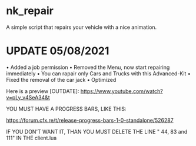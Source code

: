 # nk_repair
A simple script that repairs your vehicle with a nice animation.

# UPDATE 05/08/2021

• Added a job permission
• Removed the Menu, now start repairing immediately
• You can rapair only Cars and Trucks with this Advanced-Kit
• Fixed the removal of the car jack
• Optimized



Here is a preview [OUTDATE]:
https://www.youtube.com/watch?v=pLy_v4SeA34&t




YOU MUST HAVE A PROGRESS BARS, LIKE THIS:

https://forum.cfx.re/t/release-progress-bars-1-0-standalone/526287

IF YOU DON'T WANT IT, THAN YOU MUST DELETE THE LINE " 44, 83 and 111"  IN THE client.lua

